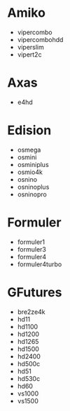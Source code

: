 # Amiko
* vipercombo
* vipercombohdd
* viperslim
* vipert2c

# Axas
* e4hd

# Edision
* osmega
* osmini
* osminiplus
* osmio4k
* osnino
* osninoplus
* osninopro

# Formuler
* formuler1
* formuler3
* formuler4
* formuler4turbo

# GFutures
* bre2ze4k
* hd11
* hd1100
* hd1200
* hd1265
* hd1500
* hd2400
* hd500c
* hd51
* hd530c
* hd60
* vs1000
* vs1500
